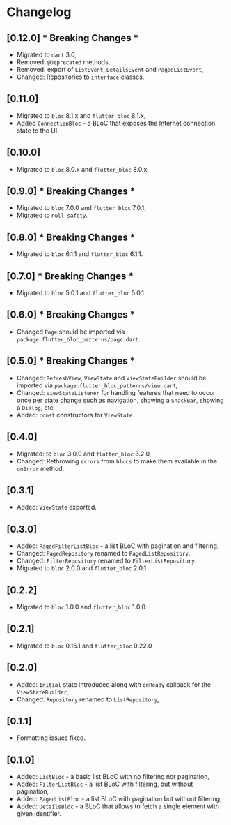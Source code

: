 # Changelog

## [0.12.0] * Breaking Changes *

* Migrated to `dart` 3.0,
* Removed: `@Deprecated` methods,
* Removed: export of `ListEvent`, `DetailsEvent` and `PagedListEvent`,
* Changed: Repositories to `interface` classes.

## [0.11.0]

* Migrated to `bloc` 8.1.x and `flutter_bloc` 8.1.x,
* Added `ConnectionBloc` - a BLoC that exposes the Internet connection state to the UI.

## [0.10.0]

* Migrated to `bloc` 8.0.x and `flutter_bloc` 8.0.x,

## [0.9.0] * Breaking Changes *

* Migrated to `bloc` 7.0.0 and `flutter_bloc` 7.0.1,
* Migrated to `null-safety`.

## [0.8.0] * Breaking Changes *

* Migrated to `bloc` 6.1.1 and `flutter_bloc` 6.1.1.

## [0.7.0] * Breaking Changes *

* Migrated to `bloc` 5.0.1 and `flutter_bloc` 5.0.1.

## [0.6.0] * Breaking Changes *

* Changed `Page` should be imported via `package:flutter_bloc_patterns/page.dart`.

## [0.5.0] * Breaking Changes *

* Changed: `RefreshView`, `ViewState` and `ViewStateBuilder` should be imported
  via `package:flutter_bloc_patterns/view.dart`,
* Changed: `ViewStateListener` for handling features that need to occur once per state change such
  as navigation, showing a `SnackBar`, showing a `Dialog`, etc,
* Added: `const` constructors for `ViewState`.

## [0.4.0]

* Migrated: to `bloc` 3.0.0 and `flutter_bloc` 3.2.0,
* Changed: Rethrowing `errors` from `blocs` to make them available in the `onError` method,

## [0.3.1]

* Added: `ViewState` exported.

## [0.3.0]

* Added: `PagedFilterListBloc` - a list BLoC with pagination and filtering,
* Changed: `PagedRepository` renamed to `PagedListRepository`.
* Changed: `FilterRepository` renamed to `FilterListRepository`.
* Migrated to `bloc` 2.0.0 and `flutter_bloc` 2.0.1

## [0.2.2]

* Migrated to `bloc` 1.0.0 and `flutter_bloc` 1.0.0

## [0.2.1]

* Migrated to `bloc` 0.16.1 and `flutter_bloc` 0.22.0

## [0.2.0]

* Added: `Initial` state introduced along with `onReady` callback for the `ViewStateBuilder`,
* Changed: `Repository` renamed to `ListRepository`,

## [0.1.1]

* Formatting issues fixed.

## [0.1.0]

* Added: `ListBloc` - a basic list BLoC with no filtering nor pagination,
* Added: `FilterListBloc` - a list BLoC with filtering, but without pagination,
* Added: `PagedListBloc` - a list BLoC with pagination but without filtering,
* Added: `DetailsBloc` - a BLoC that allows to fetch a single element with given identifier.
